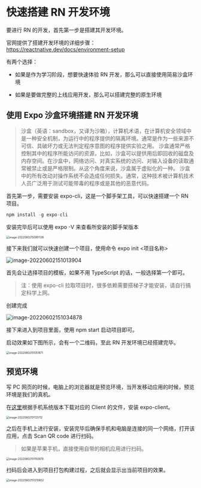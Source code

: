 # 快速搭建 RN 开发环境

要进行 RN 的开发，首先第一步是搭建其开发环境。

官网提供了搭建开发环境的详细步骤：https://reactnative.dev/docs/environment-setup

有两个选择：

- 如果是作为学习阶段，想要快速体验 RN 开发，那么可以直接使用简易沙盒环境

- 如果是要做完整的上线应用开发，那么可以搭建完整的原生环境

## 使用 Expo 沙盒环境搭建 RN 开发环境

> 沙盒（英语：sandbox，又译为沙箱），计算机术语，在计算机安全领域中是一种安全机制，为运行中的程序提供的隔离环境。通常是作为一些来源不可信、具破坏力或无法判定程序意图的程序提供实验之用。
> 沙盒通常严格控制其中的程序所能访问的资源，比如，沙盒可以提供用后即回收的磁盘及内存空间。在沙盒中，网络访问、对真实系统的访问、对输入设备的读取通常被禁止或是严格限制。从这个角度来说，沙盒属于虚拟化的一种。
> 沙盒中的所有改动对操作系统不会造成任何损失。通常，这种技术被计算机技术人员广泛用于测试可能带毒的程序或是其他的恶意代码。

首先第一步，需要安装 expo-cli，这是一个脚手架工具，可以快速搭建一个 RN 项目。

```js
npm install -g expo-cli
```

安装完毕后可以使用 expo -V 来查看所安装的脚手架版本

<img src="https://xiejie-typora.oss-cn-chengdu.aliyuncs.com/2022-06-02-070951.png" alt="image-20220602150951138" style="zoom:50%;" />

接下来我们就可以快速创建一个项目，使用命令 expo init <项目名称>

![image-20220602151013904](https://xiejie-typora.oss-cn-chengdu.aliyuncs.com/2022-06-02-071014.png)

首先会让选择项目的模板，如果不用 TypeScript 的话，一般选择第一个即可。

> 注：使用 expo-cli 拉取项目时，很多依赖需要搭梯子才能安装，请自行搞定科学上网。

创建完成

![image-20220602151034878](https://xiejie-typora.oss-cn-chengdu.aliyuncs.com/2022-06-02-071035.png)

接下来进入到项目里面，使用 npm start 启动项目即可。

启动效果如下图所示，会有一个二维码，至此 RN 开发环境已经搭建完毕。

<img src="https://xiejie-typora.oss-cn-chengdu.aliyuncs.com/2022-06-02-071052.png" alt="image-20220602151051871" style="zoom: 50%;" />

## 预览环境

写 PC 网页的时候，电脑上的浏览器就是预览环境，当开发移动应用的时候，预览环境是我们的真机。

在[这里](https://expo.dev/tools)根据手机系统版本下载对应的 Client 的文件，安装 expo-client。

<img src="https://xiejie-typora.oss-cn-chengdu.aliyuncs.com/2022-06-02-071125.png" alt="image-20220602151125112" style="zoom:50%;" />

之后在手机上进行安装，安装完毕后确保手机和电脑是连接的同一个网络，打开该应用，点击 Scan QR code 进行扫码。

> 如果是苹果手机，直接使用自带的相机应用进行扫码。

<img src="https://xiejie-typora.oss-cn-chengdu.aliyuncs.com/2022-06-02-071151.png" alt="image-20220602151150979" style="zoom:50%;" />

扫码后会进入到项目打包构建过程，之后就会显示出当前项目的效果。

<img src="https://xiejie-typora.oss-cn-chengdu.aliyuncs.com/2022-06-02-071211.png" alt="image-20220602151210602" style="zoom:50%;" />
